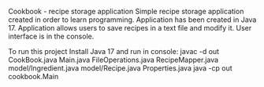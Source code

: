 Cookbook - recipe storage application
Simple recipe storage application created in order to learn programming.
Application has been created in Java 17.
Application allows users to save recipes in a text file and modify it. 
User interface is in the console.

To run this project 
Install Java 17 and run in console:
javac -d out CookBook.java Main.java FileOperations.java RecipeMapper.java model/Ingredient.java model/Recipe.java Properties.java
java -cp out cookbook.Main
